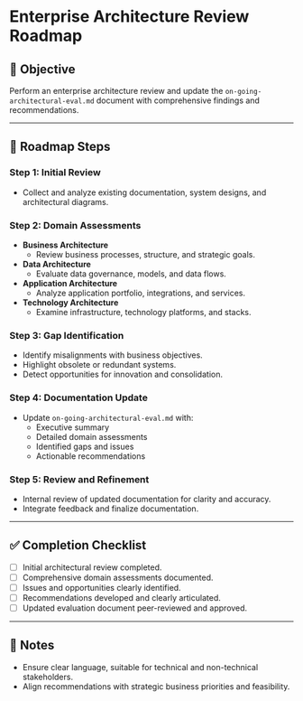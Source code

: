 # Enterprise Architecture Review Roadmap

## 🎯 Objective
Perform an enterprise architecture review and update the `on-going-architectural-eval.md` document with comprehensive findings and recommendations.

---

## 📍 Roadmap Steps

### Step 1: Initial Review
- Collect and analyze existing documentation, system designs, and architectural diagrams.

### Step 2: Domain Assessments
- **Business Architecture**
  - Review business processes, structure, and strategic goals.
- **Data Architecture**
  - Evaluate data governance, models, and data flows.
- **Application Architecture**
  - Analyze application portfolio, integrations, and services.
- **Technology Architecture**
  - Examine infrastructure, technology platforms, and stacks.

### Step 3: Gap Identification
- Identify misalignments with business objectives.
- Highlight obsolete or redundant systems.
- Detect opportunities for innovation and consolidation.

### Step 4: Documentation Update
- Update `on-going-architectural-eval.md` with:
  - Executive summary
  - Detailed domain assessments
  - Identified gaps and issues
  - Actionable recommendations

### Step 5: Review and Refinement
- Internal review of updated documentation for clarity and accuracy.
- Integrate feedback and finalize documentation.

---

## ✅ Completion Checklist
- [ ] Initial architectural review completed.
- [ ] Comprehensive domain assessments documented.
- [ ] Issues and opportunities clearly identified.
- [ ] Recommendations developed and clearly articulated.
- [ ] Updated evaluation document peer-reviewed and approved.

---

## 📌 Notes
- Ensure clear language, suitable for technical and non-technical stakeholders.
- Align recommendations with strategic business priorities and feasibility.
